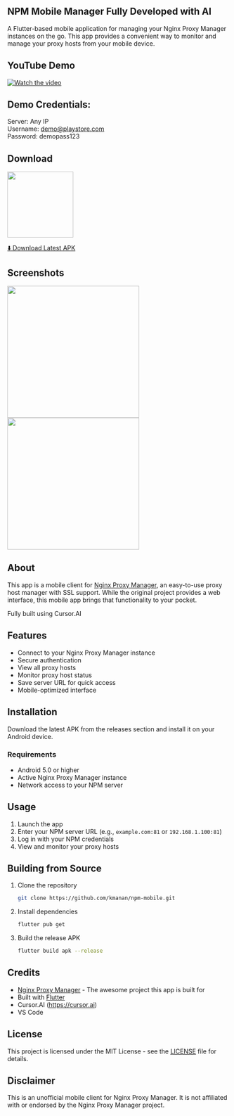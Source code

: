 ## NPM Mobile Manager Fully Developed with AI

A Flutter-based mobile application for managing your Nginx Proxy Manager instances on the go. This app provides a convenient way to monitor and manage your proxy hosts from your mobile device.

## YouTube Demo

[![Watch the video](https://img.shields.io/badge/Watch%20the%20video-YouTube-red)](https://www.youtube.com/shorts/zxFZrzZiYwc)

## Demo Credentials:
Server: Any IP  
Username: demo@playstore.com  
Password: demopass123  

## Download

<a href="https://apps.apple.com/us/app/nginix-mobile-dashboard/id6740245899"><img src="https://github.com/user-attachments/assets/c9eaeb16-5333-43f8-a619-3384293be7d6" width="150"></a>

[⬇️ Download Latest APK](https://github.com/kmanan/npm-mobile/releases/latest)

## Screenshots

<img src="https://github.com/user-attachments/assets/881eb329-66e7-48ee-ba6c-99c9c6a28fc9" width="300" >

<img src="https://github.com/user-attachments/assets/92f9988c-c497-4e11-a038-1dc64c7bb4f0" width="300" >

## About

This app is a mobile client for [Nginx Proxy Manager](https://github.com/NginxProxyManager/nginx-proxy-manager), an easy-to-use proxy host manager with SSL support. While the original project provides a web interface, this mobile app brings that functionality to your pocket.

Fully built using Cursor.AI

## Features

- Connect to your Nginx Proxy Manager instance
- Secure authentication
- View all proxy hosts
- Monitor proxy host status
- Save server URL for quick access
- Mobile-optimized interface

## Installation

Download the latest APK from the releases section and install it on your Android device.

### Requirements

- Android 5.0 or higher
- Active Nginx Proxy Manager instance
- Network access to your NPM server

## Usage

1. Launch the app
2. Enter your NPM server URL (e.g., `example.com:81` or `192.168.1.100:81`)
3. Log in with your NPM credentials
4. View and monitor your proxy hosts

## Building from Source

1. Clone the repository
   ```bash
   git clone https://github.com/kmanan/npm-mobile.git
   ```

2. Install dependencies
   ```bash
   flutter pub get
   ```

3. Build the release APK
   ```bash
   flutter build apk --release
   ```

## Credits

- [Nginx Proxy Manager](https://github.com/NginxProxyManager/nginx-proxy-manager) - The awesome project this app is built for
- Built with [Flutter](https://flutter.dev)
- Cursor.AI (https://cursor.ai)
- VS Code

## License

This project is licensed under the MIT License - see the [LICENSE](LICENSE) file for details.

## Disclaimer

This is an unofficial mobile client for Nginx Proxy Manager. It is not affiliated with or endorsed by the Nginx Proxy Manager project.
